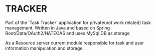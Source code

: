 TRACKER
==========

Part of the 'Task Tracker' application for private(not work related) task management. 
Written in Java and based on Spring Boot/Data/OAuth2/HATEOAS and uses MySql DB as storage 

As a Resource server current module responsible for task and user information manipulation and storage.
